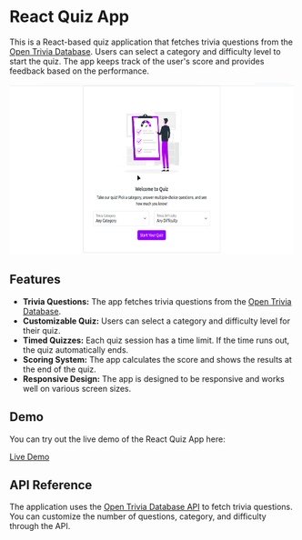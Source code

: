 # React Quiz App

This is a React-based quiz application that fetches trivia questions from the [Open Trivia Database](https://opentdb.com/). Users can select a category and difficulty level to start the quiz. The app keeps track of the user's score and provides feedback based on the performance.

<img src="react-quiz-app.gif" alt="Demo" width="500" height="300"/>

## Features

- **Trivia Questions:** The app fetches trivia questions from the [Open Trivia Database](https://opentdb.com/).
- **Customizable Quiz:** Users can select a category and difficulty level for their quiz.
- **Timed Quizzes:** Each quiz session has a time limit. If the time runs out, the quiz automatically ends.
- **Scoring System:** The app calculates the score and shows the results at the end of the quiz.
- **Responsive Design:** The app is designed to be responsive and works well on various screen sizes.

## Demo

You can try out the live demo of the React Quiz App here:

[Live Demo](https://tegarsubkhan236.github.io/react-quiz-app)

## API Reference

The application uses the [Open Trivia Database API](https://opentdb.com/api_config.php) to fetch trivia questions. You can customize the number of questions, category, and difficulty through the API.